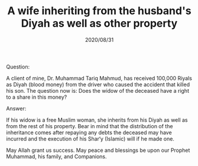 ﻿---
layout: post
title: "A wife inheriting from the husband's Diyah as well as other property"
publisher: "alsalafiyyah@icloud.com"
source: "Fatawa Al-Lajnah Ad-Da'imah no. 6979-2"
hijri: Muharram 12, 1442 AH
date: 2020/08/31
category: [inheritance, marriage, women]
shaykhs: 
 - Shaykh Abdul-Aziz ibn Baz
 - Shaykh Abdullah ibn Ghudayyan
 - Shaykh Abdul-Razzaq al-Afify
 - Shaykh Abdullah ibn Qa'ud
---

Question:

A client of mine, Dr. Muhammad Tariq Mahmud, has received 100,000 Riyals as Diyah (blood money) from the driver who caused the accident that killed his son. The question now is: Does the widow of the deceased have a right to a share in this money?

Answer:

If his widow is a free Muslim woman, she inherits from his Diyah as well as from the rest of his property. Bear in mind that the distribution of the inheritance comes after repaying any debts the deceased may have incurred and the execution of his Shar‘y (Islamic) will if he made one.

May Allah grant us success. May peace and blessings be upon our Prophet Muhammad, his family, and Companions.
